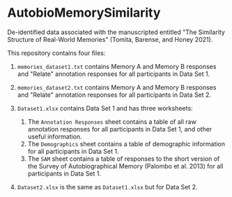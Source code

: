 # AutobioMemorySimilarity
De-identified data associated with the manuscripted entitled "The Similarity Structure of Real-World Memories" (Tomita, Barense, and Honey 2021).

This repository contains four files:

1. `memories_dataset1.txt` contains Memory A and Memory B responses and "Relate" annotation responses for all participants in Data Set 1.

2. `memories_dataset2.txt` contains Memory A and Memory B responses and "Relate" annotation responses for all participants in Data Set 2.

3. `Dataset1.xlsx` contains Data Set 1 and has three worksheets:
    1. The `Annotation Responses` sheet contains a table of all raw annotation responses for all participants in Data Set 1, and other useful information.
    2. The `Demographics` sheet contains a table of demographic information for all participants in Data Set 1.
    3. The `SAM` sheet contains a table of responses to the short version of the Survey of Autobiographical Memory (Palombo et al. 2013) for all participants in Data Set 1.

4. `Dataset2.xlsx` is the same as `Dataset1.xlsx` but for Data Set 2.
